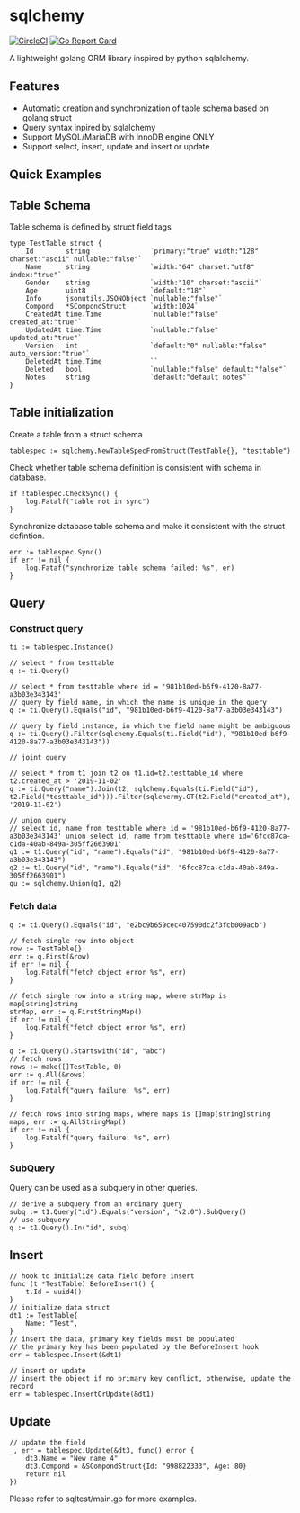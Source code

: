 # sqlchemy

[![CircleCI](https://circleci.com/gh/yunionio/sqlchemy.svg?style=svg)](https://circleci.com/gh/yunionio/sqlchemy)
[![Go Report Card](https://goreportcard.com/badge/github.com/yunionio/sqlchemy)](https://goreportcard.com/report/github.com/yunionio/sqlchemy)

A lightweight golang ORM library inspired by python sqlalchemy.

Features
----------------

* Automatic creation and synchronization of table schema based on golang struct
* Query syntax inpired by sqlalchemy
* Support MySQL/MariaDB with InnoDB engine ONLY
* Support select, insert, update and insert or update

Quick Examples
----------------

## Table Schema

Table schema is defined by struct field tags

    type TestTable struct {
        Id        string               `primary:"true" width:"128" charset:"ascii" nullable:"false"`
        Name      string               `width:"64" charset:"utf8" index:"true"`
        Gender    string               `width:"10" charset:"ascii"`
        Age       uint8                `default:"18"`
        Info      jsonutils.JSONObject `nullable:"false"`
        Compond   *SCompondStruct      `width:1024`
        CreatedAt time.Time            `nullable:"false" created_at:"true"`
        UpdatedAt time.Time            `nullable:"false" updated_at:"true"`
        Version   int                  `default:"0" nullable:"false" auto_version:"true"`
        DeletedAt time.Time            ``
        Deleted   bool                 `nullable:"false" default:"false"`
        Notes     string               `default:"default notes"`
    }

## Table initialization

Create a table from a struct schema

    tablespec := sqlchemy.NewTableSpecFromStruct(TestTable{}, "testtable")

Check whether table schema definition is consistent with schema in database.

    if !tablespec.CheckSync() {
        log.Fatalf("table not in sync")
    }

Synchronize database table schema and make it consistent with the struct defintion.

    err := tablespec.Sync()
    if err != nil {
        log.Fataf("synchronize table schema failed: %s", er)
    }

## Query

### Construct query

    ti := tablespec.Instance()

    // select * from testtable
    q := ti.Query()

    // select * from testtable where id = '981b10ed-b6f9-4120-8a77-a3b03e343143'
    // query by field name, in which the name is unique in the query
    q := ti.Query().Equals("id", "981b10ed-b6f9-4120-8a77-a3b03e343143")

    // query by field instance, in which the field name might be ambiguous
    q := ti.Query().Filter(sqlchemy.Equals(ti.Field("id"), "981b10ed-b6f9-4120-8a77-a3b03e343143"))

    // joint query

    // select * from t1 join t2 on t1.id=t2.testtable_id where t2.created_at > '2019-11-02'
    q := ti.Query("name").Join(t2, sqlchemy.Equals(ti.Field("id"), t2.Field("testtable_id"))).Filter(sqlchermy.GT(t2.Field("created_at"), '2019-11-02')

    // union query
    // select id, name from testtable where id = '981b10ed-b6f9-4120-8a77-a3b03e343143' union select id, name from testtable where id='6fcc87ca-c1da-40ab-849a-305ff2663901'
    q1 := t1.Query("id", "name").Equals("id", "981b10ed-b6f9-4120-8a77-a3b03e343143")
    q2 := t1.Query("id", "name").Equals("id", "6fcc87ca-c1da-40ab-849a-305ff2663901")
    qu := sqlchemy.Union(q1, q2)

### Fetch data

    q := ti.Query().Equals("id", "e2bc9b659cec407590dc2f3fcb009acb")

    // fetch single row into object
    row := TestTable{}
    err := q.First(&row)
    if err != nil {
        log.Fatalf("fetch object error %s", err)
    }

    // fetch single row into a string map, where strMap is map[string]string
    strMap, err := q.FirstStringMap()
    if err != nil {
        log.Fatalf("fetch object error %s", err)
    }

    q := ti.Query().Startswith("id", "abc")
    // fetch rows
    rows := make([]TestTable, 0)
    err := q.All(&rows)
    if err != nil {
        log.Fatalf("query failure: %s", err)
    }

    // fetch rows into string maps, where maps is []map[string]string
    maps, err := q.AllStringMap()
    if err != nil {
        log.Fatalf("query failure: %s", err)
    }

### SubQuery

Query can be used as a subquery in other queries.

    // derive a subquery from an ordinary query
    subq := t1.Query("id").Equals("version", "v2.0").SubQuery()
    // use subquery
    q := t1.Query().In("id", subq)

## Insert

    // hook to initialize data field before insert
    func (t *TestTable) BeforeInsert() {
        t.Id = uuid4()
    }
    // initialize data struct
    dt1 := TestTable{
        Name: "Test",
    }
    // insert the data, primary key fields must be populated
    // the primary key has been populated by the BeforeInsert hook
    err = tablespec.Insert(&dt1)

    // insert or update
    // insert the object if no primary key conflict, otherwise, update the record
    err = tablespec.InsertOrUpdate(&dt1)


## Update

    // update the field
    _, err = tablespec.Update(&dt3, func() error {
        dt3.Name = "New name 4"
        dt3.Compond = &SCompondStruct{Id: "998822333", Age: 80}
        return nil
    })

Please refer to sqltest/main.go for more examples.

